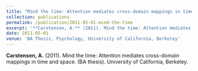 ```yaml
---
title: "Mind the time: Attention mediates cross-domain mappings in time and space"
collection: publications
permalink: /publication/2011-05-01-mind-the-time
excerpt: '**Carstensen, A.** (2011). Mind the time: Attention mediates cross-domain mappings in time and space. (BA thesis). University of California, Berkeley.'
date: 2011-05-01
venue: 'BA Thesis, Psychology, University of California, Berkeley'
---
```

**Carstensen, A.** (2011). Mind the time: Attention mediates cross-domain mappings in time and space. (BA thesis). University of California, Berkeley.
